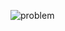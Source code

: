 ![problem](https://github.com/sathiiii/codeBase/blob/master/codeBase/moraXtreme%20Past%20Problems/moraXtreme3.0/Megamind/problem.jpg)
